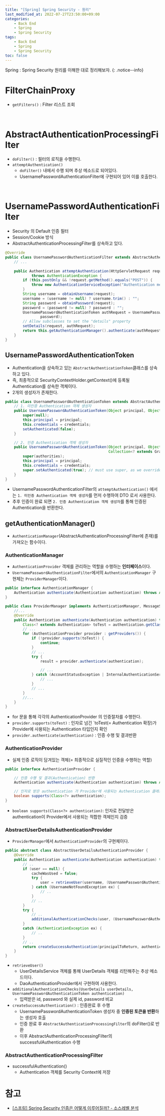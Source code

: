 ```yaml
---
title: "[Spring] Spring Security - 원리"
last_modified_at: 2022-07-27T23:50:00+09:00
categories:
    - Back End
    - Spring
    - Spring Security
tags:
    - Back End
    - Spring
    - Spring Security
toc: false
---
```


Spring : Spring Security 원리를 이해한 대로 정리해보자.
{: .notice--info}

# FilterChainProxy

- `getFilters()` : Filter 리스트 조회

<br>

# AbstractAuthenticationProcessingFilter

- `doFilter()` : 필터의 로직을 수행한다.
- `attemptAuthentication()`
  - `doFilter()` 내에서 수행 되며 추상 메소드로 되어있다. 
  - UsernamePasswordAuthenticationFilter에 구현되어 있어 이를 호출한다.

<br>

# UsernamePasswordAuthenticationFilter

- Security 의 Default 인증 필터
- Session/Cookie 방식
- AbstractAuthenticationProcessingFilter를 상속하고 있다.

```java
@Override
public class UsernamePasswordAuthenticationFilter extends AbstractAuthenticationProcessingFilter {
    // ...
    
    public Authentication attemptAuthentication(HttpServletRequest request, HttpServletResponse response)
            throws AuthenticationException {
        if (this.postOnly && !request.getMethod().equals("POST")) {
            throw new AuthenticationServiceException("Authentication method not supported: " + request.getMethod());
        }
        String username = obtainUsername(request);
        username = (username != null) ? username.trim() : "";
        String password = obtainPassword(request);
        password = (password != null) ? password : "";
        UsernamePasswordAuthenticationToken authRequest = UsernamePasswordAuthenticationToken.unauthenticated(username,
                password);
        // Allow subclasses to set the "details" property
        setDetails(request, authRequest);
        return this.getAuthenticationManager().authenticate(authRequest);
    }
}
```

## UsernamePasswordAuthenticationToken
- Authentication을 상속하고 있는 `AbstractAuthenticationToken`클래스를 상속하고 있다.
- 즉, 최종적으로 SecurityContextHolder.getContext()에 등록될 Authentication를 상속한 객체이다.
- 2개의 생성자가 존재한다.

```java
public class UsernamePasswordAuthenticationToken extends AbstractAuthenticationToken {
    // 1. 미인증 Authentication 객체 생성자
    public UsernamePasswordAuthenticationToken(Object principal, Object credentials) {
        super(null);
        this.principal = principal;
        this.credentials = credentials;
        setAuthenticated(false);
    }

    // 2. 인증 Authentication 객체 생성자
    public UsernamePasswordAuthenticationToken(Object principal, Object credentials,
                                               Collection<? extends GrantedAuthority> authorities) {
        super(authorities);
        this.principal = principal;
        this.credentials = credentials;
        super.setAuthenticated(true); // must use super, as we override
    }
}
```

- UsernamePasswordAuthenticationFilter의 `attemptAuthentication()` 에서는 `1. 미인증 Authentication 객체 생성자`를 먼저 수행하여 DTO 로서 사용한다.
- 추후 인증이 완료 되면 `2. 인증 Authentication 객체 생성자`를 통해 인증된 Authentication을 반환한다.

## getAuthenticationManager()

- `AuthenticationManager`(AbstractAuthenticationProcessingFilter에 존재)를 가져오는 함수이다.
 
### AuthenticationManager
- `AuthenticationProvider` 객체를 관리하는 역할을 수행하는 **인터페이스**이다.
- `UsernamePasswordAuthenticationFilter`에서의 `AuthenticationManager` 구현체는 `ProviderManager`이다.

```java
public interface AuthenticationManager {
    Authentication authenticate(Authentication authentication) throws AuthenticationException;
}
```

```java
public class ProviderManager implements AuthenticationManager, MessageSourceAware, InitializingBean {
    //...
    @Override
    public Authentication authenticate(Authentication authentication) throws AuthenticationException {
        Class<? extends Authentication> toTest = authentication.getClass();
        // ...
        for (AuthenticationProvider provider : getProviders()) {
            if (!provider.supports(toTest)) {
                continue;
            }
            // ...
            try {
                result = provider.authenticate(authentication);

                // ...
            } catch (AccountStatusException | InternalAuthenticationServiceException ex) {
                // ...
            }
            // ...
        }
        //...
    }
}
```

- for 문을 통해 각각의 AuthenticationProvider 의 인증절차를 수행한다.
- `provider.supports(toTest)` : 인자로 넘긴 `toTest(= Authentication 확장)가 Provider에 사용되는 Authentication 타입인지 확인
- `provider.authenticate(authentication)` : 인증 수행 및 결과반환


### AuthenticationProvider

- 실제 인증 로직이 담겨있는 객체(= 최종적으로 실질적인 인증을 수행하는 역할)

```java
public interface AuthenticationProvider {

    // 인증 수행 및 결과(Authentication) 반환
    Authentication authenticate(Authentication authentication) throws AuthenticationException;

    // 인자로 받은 authentication 가 Provider에 사용되는 Authentication 클래스 타입인지 확인
    boolean supports(Class<?> authentication);
}
```

- `boolean supports(Class<?> authentication)`: 인자로 전달받은 authentication이 Provider에서 사용되는 적합한 객체인지 검증

### AbstractUserDetailsAuthenticationProvider

- `ProviderManager`에서 `AuthenticationProvider`의 구현체이다. 

```java
public abstract class AbstractUserDetailsAuthenticationProvider {
    @Override
    public Authentication authenticate(Authentication authentication) throws AuthenticationException {
        // ..
        if (user == null) {
            cacheWasUsed = false;
            try {
                user = retrieveUser(username, (UsernamePasswordAuthenticationToken) authentication);
            } catch (UsernameNotFoundException ex) {
                // ..
            }
            // ..
        }
        try {
            // ..
            additionalAuthenticationChecks(user, (UsernamePasswordAuthenticationToken) authentication);
        }
        catch (AuthenticationException ex) {
            // ..
        }
        // ..
        return createSuccessAuthentication(principalToReturn, authentication, user);
    }
}
```

- `retrieveUser()`
  - UserDetailsService 객체를 통해 UserDetails 객체를 리턴해주는 추상 메소드이다.
  - DaoAuthenticationProvider에서 구현하여 사용한다.
- `additionalAuthenticationChecks(UserDetails userDetails, UsernamePasswordAuthenticationToken authentication)` 
  - 입력받은 id, password 와 실제 id, password 비교
- `createSuccessAuthentication()` : 인증완료 후 수행
  - UsernamePasswordAuthenticationToken 생성자 중 **인증된 토큰을 반환**하는 생성자 호출
  - 인증 완료 후 `AbstractAuthenticationProcessingFilter`의 doFilter()로 반환
  - 이후 AbstractAuthenticationProcessingFilter의 successfulAuthentication 수행

### AbstractAuthenticationProcessingFilter

- successfulAuthentication() 
  - Authentication 객체를 Security Context에 저장

# 참고

- [[스프링] Spring Security 인증은 어떻게 이루어질까? - 소스레벨 분석](https://cjw-awdsd.tistory.com/45)